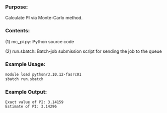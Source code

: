 ### Purpose:

Calculate PI via Monte-Carlo method.

### Contents:

(1) mc_pi.py: Python source code

(2) run.sbatch: Batch-job submission script for sending the job to the queue

### Example Usage:

```bash
module load python/3.10.12-fasrc01
sbatch run.sbatch
```
	
### Example Output:

```
Exact value of PI: 3.14159
Estimate of PI: 3.14296
```

